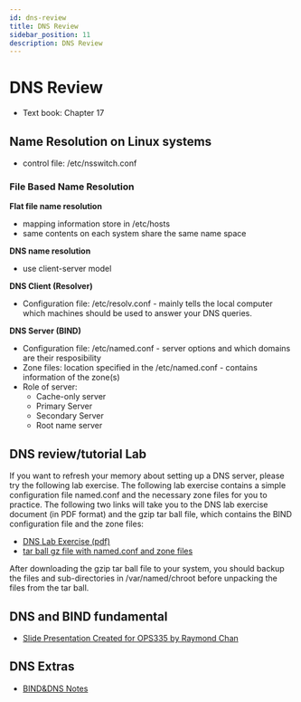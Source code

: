```yaml
---
id: dns-review
title: DNS Review
sidebar_position: 11
description: DNS Review
---
```


# DNS Review

- Text book: Chapter 17

## Name Resolution on Linux systems

- control file: /etc/nsswitch.conf

### File Based Name Resolution

**Flat file name resolution**

- mapping information store in /etc/hosts
- same contents on each system share the same name space

**DNS name resolution**

- use client-server model

**DNS Client (Resolver)**

- Configuration file: /etc/resolv.conf - mainly tells the local computer which machines should be used to answer your DNS queries.

**DNS Server (BIND)**

- Configuration file: /etc/named.conf - server options and which domains are their resposibility
- Zone files: location specified in the /etc/named.conf - contains information of the zone(s)
- Role of server:
  - Cache-only server
  - Primary Server
  - Secondary Server
  - Root name server

## DNS review/tutorial Lab

If you want to refresh your memory about setting up a DNS server, please try the following lab exercise. The following lab exercise contains a simple configuration file named.conf and the necessary zone files for you to practice. The following two links will take you to the DNS lab exercise document (in PDF format) and the gzip tar ball file, which contains the BIND configuration file and the zone files:

- [DNS Lab Exercise (pdf)](https://scs.senecac.on.ca/~raymond.chan/ops535/1503/exs/DNS-Ex1-Lab.pdf)
- [tar ball gz file with named.conf and zone files](https://scs.senecac.on.ca/~raymond.chan/ops535/1503/exs/pri-dns-4-scs.tar.gz)

After downloading the gzip tar ball file to your system, you should backup the files and sub-directories in /var/named/chroot before unpacking the files from the tar ball.

## DNS and BIND fundamental

- [Slide Presentation Created for OPS335 by Raymond Chan](https://ict.senecacollege.ca/~raymond.chan/ops335/1502/notes/DNS/DNS2012-ops335.pdf)

## DNS Extras

- [BIND&DNS Notes](https://wiki.cdot.senecacollege.ca/wiki/BIND%26DNS_Notes)
